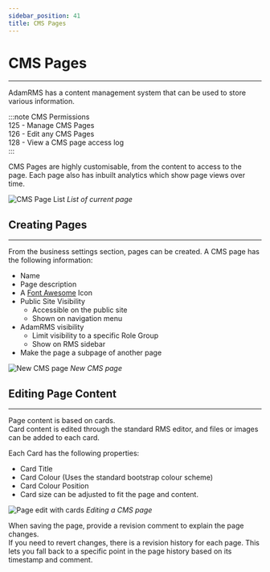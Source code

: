 ```yaml
---
sidebar_position: 41
title: CMS Pages
---
```


# CMS Pages
---
AdamRMS has a content management system that can be used to store various information.

:::note CMS Permissions  
125 - Manage CMS Pages  
126 - Edit any CMS Pages  
128 - View a CMS page access log  
:::

CMS Pages are highly customisable, from the content to access to the page. Each page also has inbuilt analytics which show page views over time.

![CMS Page List](/img/tutorial/cms/cms-settings.png)
*List of current page*

## Creating Pages
---
From the business settings section, pages can be created. A CMS page has the following information:
- Name
- Page description
- A [Font Awesome](https://fontawesome.com/v5.15/icons?d=gallery&p=1&m=free) Icon
- Public Site Visibility
  - Accessible on the public site
  - Shown on navigation menu
- AdamRMS visibility
  - Limit visibility to a specific Role Group
  - Show on RMS sidebar
- Make the page a subpage of another page

![New CMS page](/img/tutorial/cms/cms-new.png)
*New CMS page*

## Editing Page Content
---

Page content is based on cards.  
Card content is edited through the standard RMS editor, and files or images can be added to each card.  

Each Card has the following properties:
- Card Title
- Card Colour (Uses the standard bootstrap colour scheme)
- Card Colour Position
- Card size can be adjusted to fit the page and content.

![Page edit with cards](/img/tutorial/cms/cms-edit.png)
*Editing a CMS page*

When saving the page, provide a revision comment to explain the page changes.  
If you need to revert changes, there is a revision history for each page. This lets you fall back to a specific point in the page history based on its timestamp and comment.
